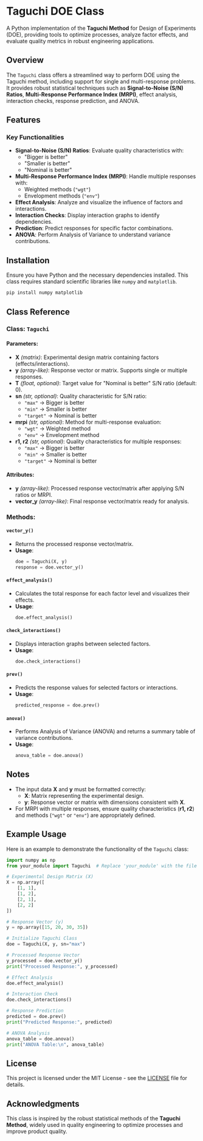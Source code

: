 # Taguchi DOE Class

A Python implementation of the **Taguchi Method** for Design of Experiments (DOE), providing tools to optimize processes, analyze factor effects, and evaluate quality metrics in robust engineering applications.

## Overview
The `Taguchi` class offers a streamlined way to perform DOE using the Taguchi method, including support for single and multi-response problems. It provides robust statistical techniques such as **Signal-to-Noise (S/N) Ratios**, **Multi-Response Performance Index (MRPI)**, effect analysis, interaction checks, response prediction, and ANOVA.

## Features
### Key Functionalities
- **Signal-to-Noise (S/N) Ratios**: Evaluate quality characteristics with:
  - "Bigger is better"
  - "Smaller is better"
  - "Nominal is better"
- **Multi-Response Performance Index (MRPI)**: Handle multiple responses with:
  - Weighted methods (`"wgt"`)
  - Envelopment methods (`"env"`)
- **Effect Analysis**: Analyze and visualize the influence of factors and interactions.
- **Interaction Checks**: Display interaction graphs to identify dependencies.
- **Prediction**: Predict responses for specific factor combinations.
- **ANOVA**: Perform Analysis of Variance to understand variance contributions.

## Installation
Ensure you have Python and the necessary dependencies installed. This class requires standard scientific libraries like `numpy` and `matplotlib`.
```bash
pip install numpy matplotlib
```

## Class Reference

### Class: `Taguchi`
#### Parameters:
- **X** *(matrix)*: Experimental design matrix containing factors (effects/interactions).
- **y** *(array-like)*: Response vector or matrix. Supports single or multiple responses.
- **T** *(float, optional)*: Target value for "Nominal is better" S/N ratio (default: 0).
- **sn** *(str, optional)*: Quality characteristic for S/N ratio:
  - `"max"` → Bigger is better
  - `"min"` → Smaller is better
  - `"target"` → Nominal is better
- **mrpi** *(str, optional)*: Method for multi-response evaluation:
  - `"wgt"` → Weighted method
  - `"env"` → Envelopment method
- **r1, r2** *(str, optional)*: Quality characteristics for multiple responses:
  - `"max"` → Bigger is better
  - `"min"` → Smaller is better
  - `"target"` → Nominal is better

#### Attributes:
- **y** *(array-like)*: Processed response vector/matrix after applying S/N ratios or MRPI.
- **vector_y** *(array-like)*: Final response vector/matrix ready for analysis.

### Methods:
#### `vector_y()`
- Returns the processed response vector/matrix.
- **Usage**:
  ```python
  doe = Taguchi(X, y)
  response = doe.vector_y()
  ```

#### `effect_analysis()`
- Calculates the total response for each factor level and visualizes their effects.
- **Usage**:
  ```python
  doe.effect_analysis()
  ```

#### `check_interactions()`
- Displays interaction graphs between selected factors.
- **Usage**:
  ```python
  doe.check_interactions()
  ```

#### `prev()`
- Predicts the response values for selected factors or interactions.
- **Usage**:
  ```python
  predicted_response = doe.prev()
  ```

#### `anova()`
- Performs Analysis of Variance (ANOVA) and returns a summary table of variance contributions.
- **Usage**:
  ```python
  anova_table = doe.anova()
  ```

## Notes
- The input data **X** and **y** must be formatted correctly:
  - **X**: Matrix representing the experimental design.
  - **y**: Response vector or matrix with dimensions consistent with **X**.
- For MRPI with multiple responses, ensure quality characteristics (**r1, r2**) and methods (`"wgt"` or `"env"`) are appropriately defined.

## Example Usage
Here is an example to demonstrate the functionality of the `Taguchi` class:

```python
import numpy as np
from your_module import Taguchi  # Replace 'your_module' with the file name

# Experimental Design Matrix (X)
X = np.array([
    [1, 1],
    [1, 2],
    [2, 1],
    [2, 2]
])

# Response Vector (y)
y = np.array([15, 20, 30, 35])

# Initialize Taguchi Class
doe = Taguchi(X, y, sn="max")

# Processed Response Vector
y_processed = doe.vector_y()
print("Processed Response:", y_processed)

# Effect Analysis
doe.effect_analysis()

# Interaction Check
doe.check_interactions()

# Response Prediction
predicted = doe.prev()
print("Predicted Response:", predicted)

# ANOVA Analysis
anova_table = doe.anova()
print("ANOVA Table:\n", anova_table)
```

## License
This project is licensed under the MIT License - see the [LICENSE](LICENSE) file for details.

## Acknowledgments
This class is inspired by the robust statistical methods of the **Taguchi Method**, widely used in quality engineering to optimize processes and improve product quality.
